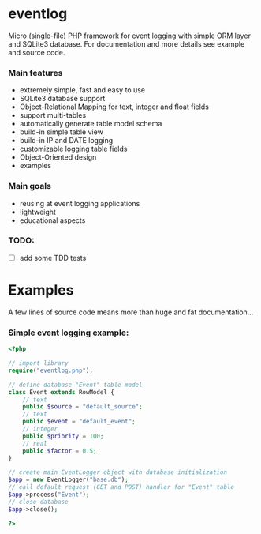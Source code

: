 # eventlog
Micro (single-file) PHP framework for event logging with simple ORM layer and SQLite3 database.
For documentation and more details see example and source code.

### Main features
- extremely simple, fast and easy to use
- SQLite3 database support
- Object-Relational Mapping for text, integer and float fields
- support multi-tables
- automatically generate table model schema
- build-in simple table view
- build-in IP and DATE logging
- customizable logging table fields
- Object-Oriented design
- examples

### Main goals
- reusing at event logging applications 
- lightweight
- educational aspects

### TODO:
- [ ] add some TDD tests

# Examples
A few lines of source code means more than huge and fat documentation...

### Simple event logging example:
```php
<?php

// import library
require("eventlog.php");

// define database "Event" table model
class Event extends RowModel {
    // text
    public $source = "default_source";
    // text
    public $event = "default_event";
    // integer
    public $priority = 100;
    // real
    public $factor = 0.5;
}

// create main EventLogger object with database initialization
$app = new EventLogger("base.db");
// call default request (GET and POST) handler for "Event" table
$app->process("Event");
// close database
$app->close();

?>
```

